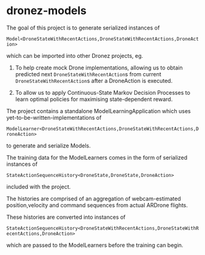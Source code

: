 # dronez-models

The goal of this project is to generate serialized instances of 

``Model<DroneStateWithRecentActions,DroneStateWithRecentActions,DroneAction>``

which can be imported into other Dronez projects, eg.

1)  To help create mock Drone implementations, allowing us to obtain predicted next ``DroneStateWithRecentAction``s from current ``DroneStateWithRecentAction``s after a DroneAction is executed.

2)  To allow us to apply Continuous-State Markov Decision Processes to learn optimal policies for maximising state-dependent reward.

The project contains a standalone ModelLearningApplication which uses yet-to-be-written-implementations of

``ModelLearner<DroneStateWithRecentActions,DroneStateWithRecentActions,DroneAction>``

to generate and serialize Models.
 
The training data for the ModelLearners comes in the form of serialized instances of 

``StateActionSequenceHistory<DroneState,DroneState,DroneAction>``

included with the project.  

The histories are comprised of an aggregation of webcam-estimated position,velocity and command sequences from actual ARDrone flights.

These histories are converted into instances of 

``StateActionSequenceHistory<DroneStateWithRecentActions,DroneStateWithRecentActions,DroneAction>``

which are passed to the ModelLearners before the training can begin.
